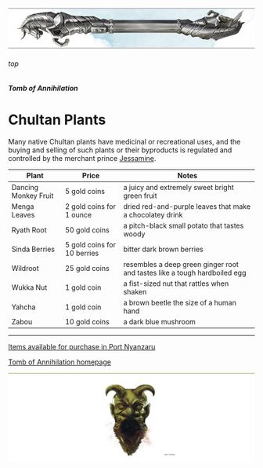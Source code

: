 

![immovable rod](/images/immovable-rod.jpg)

###### top


##### Tomb of Annihilation

# Chultan Plants
Many native Chultan plants have medicinal or recreational uses, and the buying and selling of such plants or their byproducts is regulated and controlled by the merchant prince [Jessamine](Port_Nyanzaru_items.md#jessamine).

|Plant|Price|Notes|
|-|-|-|
|Dancing Monkey Fruit|5 gold coins|a juicy and extremely sweet bright green fruit|
|Menga Leaves|2 gold coins for 1 ounce|dried red-and-purple leaves that make a chocolatey drink|
|Ryath Root|50 gold coins|a pitch-black small potato that tastes woody|
|Sinda Berries|5 gold coins for 10 berries|bitter dark brown berries|
|Wildroot|25 gold coins|resembles a deep green ginger root and tastes like a tough hardboiled egg|
|Wukka Nut|1 gold coin|a fist-sized nut that rattles when shaken|
|Yahcha|1 gold coin|a brown beetle the size of a human hand|
|Zabou|10 gold coins|a dark blue mushroom|

---

[Items available for purchase in Port Nyanzaru](Port_Nyanzaru_items.md#jessamine)

[Tomb of Annihilation homepage](README.md#top)

![the end](/images/toa-end.jpg)

